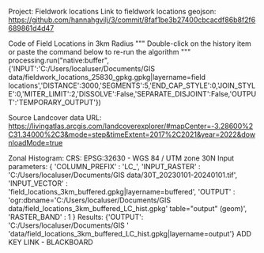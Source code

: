 Project: Fieldwork locations
Link to fieldwork locations geojson: https://github.com/hannahgvilj/3/commit/8faf1be3b27400cbcacdf86b8f2f6689861d4d47

Code of Field Locations in 3km Radius 
"""
Double-click on the history item or paste the command below to re-run the algorithm
"""
 processing.run("native:buffer", {'INPUT':'C:/Users/localuser/Documents/GIS data/fieldwork_locations_25830_gpkg.gpkg|layername=field locations','DISTANCE':3000,'SEGMENTS':5,'END_CAP_STYLE':0,'JOIN_STYLE':0,'MITER_LIMIT':2,'DISSOLVE':False,'SEPARATE_DISJOINT':False,'OUTPUT':'TEMPORARY_OUTPUT'})

Source Landcover data URL: https://livingatlas.arcgis.com/landcoverexplorer/#mapCenter=-3.28600%2C31.34000%2C3&mode=step&timeExtent=2017%2C2021&year=2022&downloadMode=true

Zonal Histogram: 
CRS: EPSG:32630 - WGS 84 / UTM zone 30N
Input parameters:
{ 'COLUMN_PREFIX' : 'LC_', 'INPUT_RASTER' : 'C:/Users/localuser/Documents/GIS data/30T_20230101-20240101.tif', 'INPUT_VECTOR' : 'field_locations_3km_buffered.gpkg|layername=buffered', 'OUTPUT' : 'ogr:dbname=\'C:/Users/localuser/Documents/GIS data/field_locations_3km_buffered_LC_hist.gpkg\' table="output" (geom)', 'RASTER_BAND' : 1 }
Results:
{'OUTPUT': 'C:/Users/localuser/Documents/GIS '
'data/field_locations_3km_buffered_LC_hist.gpkg|layername=output'}
ADD KEY LINK - BLACKBOARD
